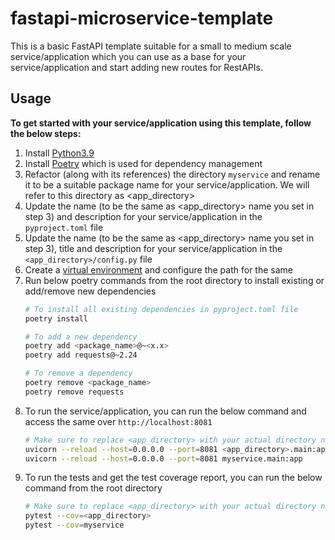 # fastapi-microservice-template
This is a basic FastAPI template suitable for a small to medium scale service/application which you can use as a base for your service/application and start adding new routes for RestAPIs.

## Usage
**To get started with your service/application using this template, follow the below steps:**
1. Install [Python3.9](https://www.python.org/downloads/)
2. Install [Poetry](https://pypi.org/project/poetry/) which is used for dependency management
3. Refactor (along with its references) the directory `myservice` and rename it to be a suitable package name for your service/application. We will refer to this directory as <app_directory>
4. Update the name (to be the same as <app_directory> name you set in step 3) and description for your service/application in the `pyproject.toml` file
5. Update the name (to be the same as <app_directory> name you set in step 3), title and description for your service/application in the `<app_directory>/config.py` file
6. Create a [virtual environment](https://docs.python.org/3/library/venv.html) and configure the path for the same
7. Run below poetry commands from the root directory to install existing or add/remove new dependencies
    ```bash
    # To install all existing dependencies in pyproject.toml file
    poetry install

    # To add a new dependency
    poetry add <package_name>@~<x.x>
    poetry add requests@~2.24

    # To remove a dependency
    poetry remove <package_name>
    poetry remove requests
    ```
8. To run the service/application, you can run the below command and access the same over `http://localhost:8081`
    ```bash
    # Make sure to replace <app_directory> with your actual directory name
    uvicorn --reload --host=0.0.0.0 --port=8081 <app_directory>.main:app
    uvicorn --reload --host=0.0.0.0 --port=8081 myservice.main:app
    ```
9. To run the tests and get the test coverage report, you can run the below command from the root directory
    ```bash
    # Make sure to replace <app_directory> with your actual directory name
    pytest --cov=<app_directory>
    pytest --cov=myservice
    ```
